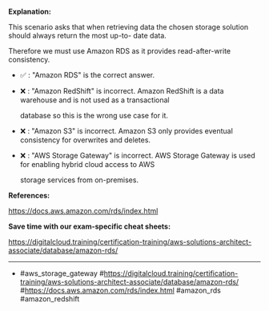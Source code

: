 **Explanation:**

This scenario asks that when retrieving data the chosen storage solution should always return the most up-to- date data.

Therefore we must use Amazon RDS as it provides read-after-write consistency.

- ✅ :  "Amazon RDS" is the correct answer.

- ❌ :  "Amazon RedShift" is incorrect. Amazon RedShift is a data warehouse and is not used as a transactional

  database so this is the wrong use case for it.

- ❌ :  "Amazon S3" is incorrect. Amazon S3 only provides eventual consistency for overwrites and deletes.

- ❌ :  "AWS Storage Gateway" is incorrect. AWS Storage Gateway is used for enabling hybrid cloud access to AWS

  storage services from on-premises.

**References:**

<https://docs.aws.amazon.com/rds/index.html>

**Save time with our exam-specific cheat sheets:**

<https://digitalcloud.training/certification-training/aws-solutions-architect-associate/database/amazon-rds/>

----

- #aws_storage_gateway #<https://digitalcloud.training/certification-training/aws-solutions-architect-associate/database/amazon-rds/> #<https://docs.aws.amazon.com/rds/index.html> #amazon_rds #amazon_redshift
